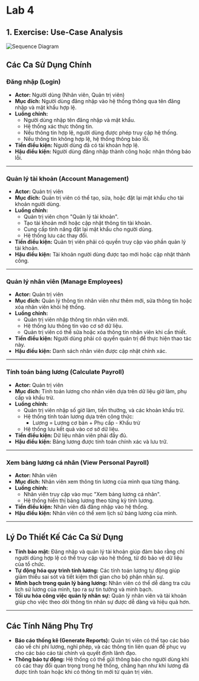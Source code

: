 # Lab 4

## 1. Exercise: Use-Case Analysis

![Sequence Diagram](https://www.planttext.com/api/plantuml/png/X50x3e904Etd51CgBRY0XK4BAZlZ0IRincpO3zaP89pDmYDv1HU2G8o9tRmtxpEPr-DPi52KrbdWslY68ZcaIaAyoc0rifYg1X0Z2Lp2tNZCyKniAYnjw04cBMOdF-2DTSoG61COPqXfoMuQyeBPP2v3T9DaGG2p6lFZoXvGUqbScnQUd4Ro2XjYxaDKk_tOQZeIlLGjpg-OZgnHe_1lqdhH9Yk5pGq7Z9fRAw3q3yk6_5m4XVPg_2ky0G00__y30000)

## Các Ca Sử Dụng Chính

### **Đăng nhập (Login)**
- **Actor:** Người dùng (Nhân viên, Quản trị viên)
- **Mục đích:** Người dùng đăng nhập vào hệ thống thông qua tên đăng nhập và mật khẩu hợp lệ.
- **Luồng chính:**
  + Người dùng nhập tên đăng nhập và mật khẩu.
  + Hệ thống xác thực thông tin.
  + Nếu thông tin hợp lệ, người dùng được phép truy cập hệ thống.
  + Nếu thông tin không hợp lệ, hệ thống thông báo lỗi.
- **Tiền điều kiện:** Người dùng đã có tài khoản hợp lệ.
- **Hậu điều kiện:** Người dùng đăng nhập thành công hoặc nhận thông báo lỗi.

---

### **Quản lý tài khoản (Account Management)**
- **Actor:** Quản trị viên
- **Mục đích:** Quản trị viên có thể tạo, sửa, hoặc đặt lại mật khẩu cho tài khoản người dùng.
- **Luồng chính:**
  + Quản trị viên chọn "Quản lý tài khoản".
  + Tạo tài khoản mới hoặc cập nhật thông tin tài khoản.
  + Cung cấp tính năng đặt lại mật khẩu cho người dùng.
  + Hệ thống lưu các thay đổi.
- **Tiền điều kiện:** Quản trị viên phải có quyền truy cập vào phần quản lý tài khoản.
- **Hậu điều kiện:** Tài khoản người dùng được tạo mới hoặc cập nhật thành công.

---

### **Quản lý nhân viên (Manage Employees)**
- **Actor:** Quản trị viên
- **Mục đích:** Quản lý thông tin nhân viên như thêm mới, sửa thông tin hoặc xóa nhân viên khỏi hệ thống.
- **Luồng chính:**
  + Quản trị viên nhập thông tin nhân viên mới.
  + Hệ thống lưu thông tin vào cơ sở dữ liệu.
  + Quản trị viên có thể sửa hoặc xóa thông tin nhân viên khi cần thiết.
- **Tiền điều kiện:** Người dùng phải có quyền quản trị để thực hiện thao tác này.
- **Hậu điều kiện:** Danh sách nhân viên được cập nhật chính xác.

---

### **Tính toán bảng lương (Calculate Payroll)**
- **Actor:** Quản trị viên
- **Mục đích:** Tính toán lương cho nhân viên dựa trên dữ liệu giờ làm, phụ cấp và khấu trừ.
- **Luồng chính:**
  + Quản trị viên nhập số giờ làm, tiền thưởng, và các khoản khấu trừ.
  + Hệ thống tính toán lương dựa trên công thức:
     - Lương = Lương cơ bản + Phụ cấp - Khấu trừ
  + Hệ thống lưu kết quả vào cơ sở dữ liệu.
- **Tiền điều kiện:** Dữ liệu nhân viên phải đầy đủ.
- **Hậu điều kiện:** Bảng lương được tính toán chính xác và lưu trữ.

---

### **Xem bảng lương cá nhân (View Personal Payroll)**
- **Actor:** Nhân viên
- **Mục đích:** Nhân viên xem thông tin lương của mình qua từng tháng.
- **Luồng chính:**
  + Nhân viên truy cập vào mục "Xem bảng lương cá nhân".
  + Hệ thống hiển thị bảng lương theo từng kỳ tính lương.
- **Tiền điều kiện:** Nhân viên đã đăng nhập vào hệ thống.
- **Hậu điều kiện:** Nhân viên có thể xem lịch sử bảng lương của mình.

---

## Lý Do Thiết Kế Các Ca Sử Dụng

- **Tính bảo mật:** Đăng nhập và quản lý tài khoản giúp đảm bảo rằng chỉ người dùng hợp lệ có thể truy cập vào hệ thống, từ đó bảo vệ dữ liệu của tổ chức.
- **Tự động hóa quy trình tính lương:** Các tính toán lương tự động giúp giảm thiểu sai sót và tiết kiệm thời gian cho bộ phận nhân sự.
- **Minh bạch trong quản lý bảng lương:** Nhân viên có thể dễ dàng tra cứu lịch sử lương của mình, tạo ra sự tin tưởng và minh bạch.
- **Tối ưu hóa công việc quản lý nhân sự:** Quản lý nhân viên và tài khoản giúp cho việc theo dõi thông tin nhân sự được dễ dàng và hiệu quả hơn.

---

## Các Tính Năng Phụ Trợ

- **Báo cáo thống kê (Generate Reports):** Quản trị viên có thể tạo các báo cáo về chi phí lương, nghỉ phép, và các thông tin liên quan để phục vụ cho các báo cáo tài chính và quyết định lãnh đạo.
- **Thông báo tự động:** Hệ thống có thể gửi thông báo cho người dùng khi có các thay đổi quan trọng trong hệ thống, chẳng hạn như khi lương đã được tính toán hoặc khi có thông tin mới từ quản trị viên.

